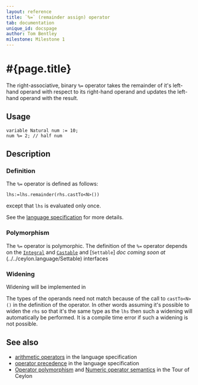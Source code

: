 ```yaml
---
layout: reference
title: `%=` (remainder assign) operator
tab: documentation
unique_id: docspage
author: Tom Bentley
milestone: Milestone 1
---
```


# #{page.title}

The right-associative, binary `%=` operator takes the remainder of it's 
left-hand operand with respect to its right-hand operand and updates 
the left-hand operand with the result.

## Usage 

    variable Natural num := 10;
    num %= 2; // half num 

## Description


### Definition

The `%=` operator is defined as follows:

    lhs:=lhs.remainder(rhs.castTo<N>())

except that `lhs` is evaluated only once.

See the [language specification](#{site.urls.spec}#arithmetic) for more details.

### Polymorphism

The `%=` operator is polymorphic. The definition of the `%=` operator depends 
on the [`Integral`](#{site.urls.apidoc}/ceylon/language/interface_Integral.html) and 
[`Castable`](#{site.urls.apidoc}/ceylon/language/interface_Castable.html) and
[`Settable`] _doc coming soon at_ (../../ceylon.language/Settable) interfaces 

### Widening

Widening will be implemented in <!-- m2 -->

The types of the operands need not match because of the call to `castTo<N>()` 
in the definition of the operator. In other words assuming it's possible to 
widen the `rhs` so that it's the same type as the `lhs` then 
such a widening will automatically be performed. It is a compile time error if 
such a widening is not possible.

## See also

* [arithmetic operators](#{site.urls.spec}#arithmetic) in the 
  language specification
* [operator precedence](#{site.urls.spec}#operatorprecedence) in the 
  language specification
* [Operator polymorphism](/documentation/tour/language-module/#operator_polymorphism) 
  and 
  [Numeric operator semantics](/documentation/tour/language-module/#numeric_operator_semantics) 
  in the Tour of Ceylon
